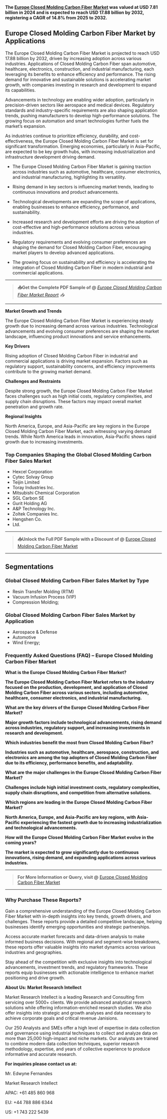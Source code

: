 <p><strong>The <a href="https://www.marketresearchintellect.com/download-sample/?rid=978029&amp;utm_source=Pulse-April-Europe&amp;utm_medium=852">Europe Closed Molding Carbon Fiber Market</a> was valued at USD 7.81 billion in 2024 and is expected to reach USD 17.88 billion by 2032, registering a CAGR of 14.8% from 2025 to 2032.</strong></p><h2>Europe Closed Molding Carbon Fiber Market by Applications&nbsp;</h2><p><p>The Europe Closed Molding Carbon Fiber Market is projected to reach USD 17.88 billion by 2032, driven by increasing adoption across various industries. Applications of Closed Molding Carbon Fiber span automotive, healthcare, electronics, construction, and industrial manufacturing, each leveraging its benefits to enhance efficiency and performance. The rising demand for innovative and sustainable solutions is accelerating market growth, with companies investing in research and development to expand its capabilities.</p><p>Advancements in technology are enabling wider adoption, particularly in precision-driven sectors like aerospace and medical devices. Regulatory standards and industry-specific requirements are also shaping application trends, pushing manufacturers to develop high-performance solutions. The growing focus on automation and smart technologies further fuels the market&rsquo;s expansion.</p><p>As industries continue to prioritize efficiency, durability, and cost-effectiveness, the Europe Closed Molding Carbon Fiber Market is set for significant transformation. Emerging economies, particularly in Asia-Pacific, are expected to be key growth hubs, with increasing industrialization and infrastructure development driving demand.</p></p><ul><li><p>The Europe Closed Molding Carbon Fiber Market is gaining traction across industries such as automotive, healthcare, consumer electronics, and industrial manufacturing, highlighting its versatility.</p></li><li><p>Rising demand in key sectors is influencing market trends, leading to continuous innovations and product advancements.</p></li><li><p>Technological developments are expanding the scope of applications, enabling businesses to enhance efficiency, performance, and sustainability.</p></li><li><p>Increased research and development efforts are driving the adoption of cost-effective and high-performance solutions across various industries.</p></li><li><p>Regulatory requirements and evolving consumer preferences are shaping the demand for Closed Molding Carbon Fiber, encouraging market players to develop advanced applications.</p></li><li><p>The growing focus on sustainability and efficiency is accelerating the integration of Closed Molding Carbon Fiber in modern industrial and commercial applications.</p></li></ul><hr /><blockquote><p><strong><span class="font-[700]">📥Get the Complete PDF Sample of @ </span></strong><em><span class="font-[700]"><a href="https://www.marketresearchintellect.com/download-sample/?rid=978029&amp;utm_source=Pulse-April-Europe&amp;utm_medium=852" target="_blank" data-tracking-control-name="article-ssr-frontend-pulse_little-text-block" data-tracking-will-navigate="" data-test-link="">Europe Closed Molding Carbon Fiber Market Report</a>&nbsp;📥</span></em></p></blockquote><hr /><p class="" data-start="77" data-end="360"><strong data-start="77" data-end="105">Market Growth and Trends</strong></p><p class="" data-start="77" data-end="360">The Europe Closed Molding Carbon Fiber Market is experiencing steady growth due to increasing demand across various industries. Technological advancements and evolving consumer preferences are shaping the market landscape, influencing product innovations and service enhancements.</p><p class="" data-start="362" data-end="606"><strong data-start="362" data-end="377">Key Drivers</strong></p><p class="" data-start="362" data-end="606">Rising adoption of Closed Molding Carbon Fiber in industrial and commercial applications is driving market expansion. Factors such as regulatory support, sustainability concerns, and efficiency improvements contribute to the growing market demand.</p><p class="" data-start="608" data-end="849"><strong data-start="608" data-end="637">Challenges and Restraints</strong></p><p class="" data-start="608" data-end="849">Despite strong growth, the Europe Closed Molding Carbon Fiber Market faces challenges such as high initial costs, regulatory complexities, and supply chain disruptions. These factors may impact overall market penetration and growth rate.</p><p class="" data-start="851" data-end="1095"><strong data-start="851" data-end="872">Regional Insights</strong></p><p class="" data-start="851" data-end="1095">North America, Europe, and Asia-Pacific are key regions in the Europe Closed Molding Carbon Fiber Market, each witnessing varying demand trends. While North America leads in innovation, Asia-Pacific shows rapid growth due to increasing investments.</p><p><h3>Top Companies Shaping the Global Closed Molding Carbon Fiber Sales Market </h3><ul><li>Hexcel Corporation</li><li>Cytec Solvay Group</li><li>Teijin Limited</li><li>Toray Industries Inc.</li><li>Mitsubishi Chemical Corporation</li><li>SGL Carbon SE</li><li>Gurit Holding AG</li><li>A&P Technology Inc.</li><li>Zoltek Companies Inc.</li><li>Hengshen Co.</li><li>Ltd.</li></ul></p><hr /><blockquote><p><strong>📥Unlock the Full PDF Sample with a Discount of @</strong> <a href="https://www.marketresearchintellect.com/ask-for-discount/?rid=978029&amp;utm_source=Pulse-April-Europe&amp;utm_medium=852">Europe Closed Molding Carbon Fiber Market</a></p></blockquote><hr /><p><h2>Segmentations</h2><h3>Global Closed Molding Carbon Fiber Sales Market by Type</h3><ul><li>Resin Transfer Molding (RTM)</li><li>Vacuum Infusion Process (VIP)</li><li>Compression Molding;</li></ul><h3>Global Closed Molding Carbon Fiber Sales Market by Application</h3><ul><li>Aerospace & Defense</li><li>Automotive</li><li>Wind Energy;</li></ul></p><h3><strong>Frequently Asked Questions (FAQ) &ndash; Europe Closed Molding Carbon Fiber Market</strong></h3><p><strong>What is the Europe Closed Molding Carbon Fiber Market?</strong></p><p><strong>The Europe Closed Molding Carbon Fiber Market refers to the industry focused on the production, development, and application of Closed Molding Carbon Fiber across various sectors, including automotive, healthcare, consumer electronics, and industrial manufacturing.</strong></p><p><strong>What are the key drivers of the Europe Closed Molding Carbon Fiber Market?</strong></p><p><strong>Major growth factors include technological advancements, rising demand across industries, regulatory support, and increasing investments in research and development.</strong></p><p><strong>Which industries benefit the most from Closed Molding Carbon Fiber?</strong></p><p><strong>Industries such as automotive, healthcare, aerospace, construction, and electronics are among the top adopters of Closed Molding Carbon Fiber due to its efficiency, performance benefits, and adaptability.</strong></p><p><strong>What are the major challenges in the Europe Closed Molding Carbon Fiber Market?</strong></p><p><strong>Challenges include high initial investment costs, regulatory complexities, supply chain disruptions, and competition from alternative solutions.</strong></p><p><strong>Which regions are leading in the Europe Closed Molding Carbon Fiber Market?</strong></p><p><strong>North America, Europe, and Asia-Pacific are key regions, with Asia-Pacific experiencing the fastest growth due to increasing industrialization and technological advancements.</strong></p><p><strong>How will the Europe Closed Molding Carbon Fiber Market evolve in the coming years?</strong></p><p><strong>The market is expected to grow significantly due to continuous innovations, rising demand, and expanding applications across various industries.</strong></p><hr /><blockquote><p><span class="font-[700]"><strong>For More Information or Query, visit&nbsp;@</strong>&nbsp;</span><span class="font-[700]"><a href="https://www.marketresearchintellect.com/product/global-closed-molding-carbon-fiber-sales-market/?utm_source=Linkedin&utm_medium=852" target="_blank" data-tracking-control-name="article-ssr-frontend-pulse_little-text-block" data-tracking-will-navigate="" data-test-link="">Europe Closed Molding Carbon Fiber Market</a></span></p></blockquote><hr /><h3><strong data-start="0" data-end="31">Why Purchase These Reports?</strong></h3><p class="" data-start="35" data-end="297">Gain a comprehensive understanding of the Europe Closed Molding Carbon Fiber Market with in-depth insights into key trends, growth drivers, and challenges. These reports provide a detailed competitive landscape, helping businesses identify emerging opportunities and strategic partnerships.</p><p class="" data-start="299" data-end="540">Access accurate market forecasts and data-driven analysis to make informed business decisions. With regional and segment-wise breakdowns, these reports offer valuable insights into market dynamics across various industries and geographies.</p><p class="" data-start="542" data-end="784">Stay ahead of the competition with exclusive insights into technological advancements, investment trends, and regulatory frameworks. These reports equip businesses with actionable intelligence to enhance market positioning and drive growth.</p><p><strong><span class="font-[700]">About Us: Market Research Intellect</span></strong></p><p><span class="">Market Research Intellect is a leading Research and Consulting firm servicing over 5000+ clients. We provide advanced analytical research solutions while offering information-enriched research studies.&nbsp;</span>We also offer insights into strategic and growth analyses and data necessary to achieve corporate goals and critical revenue Janisions.</p><p><span class="">Our 250 Analysts and SMEs offer a high level of expertise in data collection and governance using industrial techniques to collect and analyze data on more than 25,000 high-impact and niche markets. Our analysts are trained to combine modern data collection techniques, superior research methodology, expertise, and years of collective experience to produce informative and accurate research.</span></p><p><strong>For inquiries please contact us at:</strong></p><p>Mr. Edwyne Fernandes</p><p>Market Research Intellect</p><p>APAC: +61 485 860 968</p><p>EU: +44 788 886 6344</p><p>US: +1 743 222 5439</p>